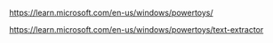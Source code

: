 https://learn.microsoft.com/en-us/windows/powertoys/

https://learn.microsoft.com/en-us/windows/powertoys/text-extractor